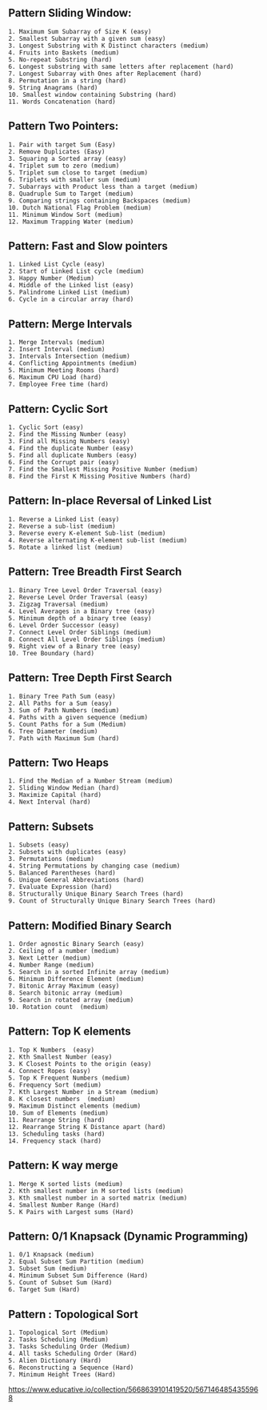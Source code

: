 ## Pattern Sliding Window:
	1. Maximum Sum Subarray of Size K (easy)
	2. Smallest Subarray with a given sum (easy)
	3. Longest Substring with K Distinct characters (medium)
	4. Fruits into Baskets (medium)
	5. No-repeat Substring (hard)
	6. Longest substring with same letters after replacement (hard)
	7. Longest Subarray with Ones after Replacement (hard)
	8. Permutation in a string (hard)
	9. String Anagrams (hard)
	10. Smallest window containing Substring (hard)
	11. Words Concatenation (hard)

## Pattern Two Pointers:
	1. Pair with target Sum (Easy)
	2. Remove Duplicates (Easy)
	3. Squaring a Sorted array (easy)
	4. Triplet sum to zero (medium)
	5. Triplet sum close to target (medium)
	6. Triplets with smaller sum (medium)
	7. Subarrays with Product less than a target (medium)
	8. Quadruple Sum to Target (medium)
	9. Comparing strings containing Backspaces (medium)
	10. Dutch National Flag Problem (medium)
	11. Minimum Window Sort (medium)
	12. Maximum Trapping Water (medium)

## Pattern: Fast and Slow pointers
	1. Linked List Cycle (easy)
	2. Start of Linked List cycle (medium)
	3. Happy Number (Medium)
	4. Middle of the Linked list (easy)
	5. Palindrome Linked List (medium)
	6. Cycle in a circular array (hard)
	
## Pattern: Merge Intervals
	1. Merge Intervals (medium)
	2. Insert Interval (medium)
	3. Intervals Intersection (medium)
	4. Conflicting Appointments (medium)
	5. Minimum Meeting Rooms (hard)
	6. Maximum CPU Load (hard)
	7. Employee Free time (hard)

## Pattern: Cyclic Sort
	1. Cyclic Sort (easy)
	2. Find the Missing Number (easy)
	3. Find all Missing Numbers (easy)
	4. Find the duplicate Number (easy)
	5. Find all duplicate Numbers (easy)
	6. Find the Corrupt pair (easy)
	7. Find the Smallest Missing Positive Number (medium)
	8. Find the First K Missing Positive Numbers (hard)

## Pattern: In-place Reversal of Linked List
	1. Reverse a Linked List (easy)
	2. Reverse a sub-list (medium)
	3. Reverse every K-element Sub-list (medium)
	4. Reverse alternating K-element sub-list (medium)
	5. Rotate a linked list (medium)

## Pattern: Tree Breadth First Search 
	1. Binary Tree Level Order Traversal (easy)
	2. Reverse Level Order Traversal (easy)
	3. Zigzag Traversal (medium)
	4. Level Averages in a Binary tree (easy)
	5. Minimum depth of a binary tree (easy)
	6. Level Order Successor (easy)
	7. Connect Level Order Siblings (medium)
	8. Connect All Level Order Siblings (medium)
	9. Right view of a Binary tree (easy)
	10. Tree Boundary (hard)

## Pattern: Tree Depth First Search
	1. Binary Tree Path Sum (easy)
	2. All Paths for a Sum (easy)
	3. Sum of Path Numbers (medium)
	4. Paths with a given sequence (medium)
	5. Count Paths for a Sum (Medium)
	6. Tree Diameter (medium)
	7. Path with Maximum Sum (hard)

## Pattern: Two Heaps
	1. Find the Median of a Number Stream (medium)
	2. Sliding Window Median (hard)
	3. Maximize Capital (hard)
	4. Next Interval (hard)

## Pattern: Subsets
	1. Subsets (easy)
	2. Subsets with duplicates (easy)
	3. Permutations (medium)
	4. String Permutations by changing case (medium)
	5. Balanced Parentheses (hard)
	6. Unique General Abbreviations (hard)
	7. Evaluate Expression (hard)
	8. Structurally Unique Binary Search Trees (hard)
	9. Count of Structurally Unique Binary Search Trees (hard)

## Pattern: Modified Binary Search
	1. Order agnostic Binary Search (easy)
	2. Ceiling of a number (medium)
	3. Next Letter (medium)
	4. Number Range (medium)
	5. Search in a sorted Infinite array (medium)
	6. Minimum Difference Element (medium)
	7. Bitonic Array Maximum (easy)
	8. Search bitonic array (medium)
	9. Search in rotated array (medium)
	10. Rotation count  (medium)

## Pattern: Top K elements
	1. Top K Numbers  (easy)
	2. Kth Smallest Number (easy)
	3. K Closest Points to the origin (easy)
	4. Connect Ropes (easy)
	5. Top K Frequent Numbers (medium)
	6. Frequency Sort (medium)
	7. Kth Largest Number in a Stream (medium)
	8. K closest numbers  (medium)
	9. Maximum Distinct elements (medium)
	10. Sum of Elements (medium)
	11. Rearrange String (hard)
	12. Rearrange String K Distance apart (hard)
	13. Scheduling tasks (hard)
	14. Frequency stack (hard)

## Pattern: K way merge 
	1. Merge K sorted lists (medium)
	2. Kth smallest number in M sorted lists (medium)
	3. Kth smallest number in a sorted matrix (medium)
	4. Smallest Number Range (Hard)
	5. K Pairs with Largest sums (Hard)

## Pattern: 0/1 Knapsack (Dynamic Programming)
	1. 0/1 Knapsack (medium)
	2. Equal Subset Sum Partition (medium)
	3. Subset Sum (medium)
	4. Minimum Subset Sum Difference (Hard)
	5. Count of Subset Sum (Hard)
	6. Target Sum (Hard)

## Pattern : Topological Sort
	1. Topological Sort (Medium)
	2. Tasks Scheduling (Medium)
	3. Tasks Scheduling Order (Medium)
	4. All tasks Scheduling Order (Hard)
	5. Alien Dictionary (Hard)
	6. Reconstructing a Sequence (Hard)
	7. Minimum Height Trees (Hard)


https://www.educative.io/collection/5668639101419520/5671464854355968



